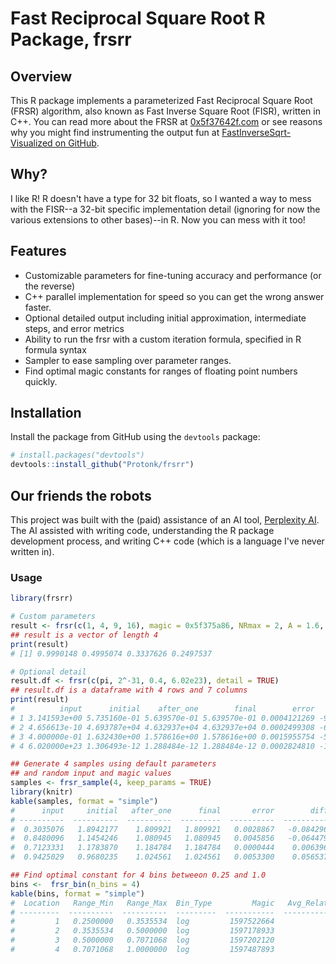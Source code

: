 # Fast Reciprocal Square Root R Package, frsrr

## Overview

This R package implements a parameterized Fast Reciprocal Square Root (FRSR) algorithm, also known as Fast Inverse Square Root (FISR), written in C++. You can read more about the FRSR at [0x5f37642f.com](https://0x5f37642f.com/) or see reasons why you might find instrumenting the output fun at [FastInverseSqrt-Visualized on GitHub](https://github.com/hyland-uw/FastInverseSqrt-Visualized).

## Why?

I like R! R doesn't have a type for 32 bit floats, so I wanted a way to mess with the FISR--a 32-bit specific implementation detail (ignoring for now the various extensions to other bases)--in R. Now you can mess with it too!

## Features

- Customizable parameters for fine-tuning accuracy and performance (or the reverse)
- C++ parallel implementation for speed so you can get the wrong answer faster.
- Optional detailed output including initial approximation, intermediate steps, and error metrics
- Ability to run the frsr with a custom iteration formula, specified in R formula syntax
- Sampler to ease sampling over parameter ranges.
- Find optimal magic constants for ranges of floating point numbers quickly.

## Installation

Install the package from GitHub using the `devtools` package:

```R
# install.packages("devtools")
devtools::install_github("Protonk/frsrr")
```

## Our friends the robots

This project was built with the (paid) assistance of an AI tool, [Perplexity AI](https://www.perplexity.ai/). The AI assisted with writing code, understanding the R package development process, and writing C++ code (which is a language I've never written in). 

### Usage

```R
library(frsrr)

# Custom parameters
result <- frsr(c(1, 4, 9, 16), magic = 0x5f375a86, NRmax = 2, A = 1.6, B = 0.6)
## result is a vector of length 4
print(result)
# [1] 0.9990148 0.4995074 0.3337626 0.2497537

# Optional detail
result.df <- frsr(c(pi, 2^-31, 0.4, 6.02e23), detail = TRUE)
## result.df is a dataframe with 4 rows and 7 columns
print(result)
#          input      initial    after_one        final        error          diff iters
# 1 3.141593e+00 5.735160e-01 5.639570e-01 5.639570e-01 0.0004121269 -9.558976e-03     1
# 2 4.656613e-10 4.693787e+04 4.632937e+04 4.632937e+04 0.0002499308 -6.085039e+02     1
# 3 4.000000e-01 1.632430e+00 1.578616e+00 1.578616e+00 0.0015955754 -5.381417e-02     1
# 4 6.020000e+23 1.306493e-12 1.288484e-12 1.288484e-12 0.0002824810 -1.800936e-14     1

## Generate 4 samples using default parameters
## and random input and magic values
samples <- frsr_sample(4, keep_params = TRUE)
library(knitr)
kable(samples, format = "simple")
#      input     initial   after_one      final       error        diff   iters        magic   NRmax     A     B   tol
# ----------  ----------  ----------  ---------  ----------  -----------  ------  -----------  ------  ----  ----  ----
#  0.3035076   1.8942177    1.809921   1.809921   0.0028867   -0.0842963       1   1598040167       1   1.5   0.5     0
#  0.8480096   1.1454246    1.080945   1.080945   0.0045856   -0.0644797       1   1597974746       1   1.5   0.5     0
#  0.7123331   1.1783870    1.184784   1.184784   0.0000444    0.0063969       1   1597113118       1   1.5   0.5     0
#  0.9425029   0.9680235    1.024561   1.024561   0.0053300    0.0565371       1   1597011026       1   1.5   0.5     0

## Find optimal constant for 4 bins betweeon 0.25 and 1.0
bins <-  frsr_bin(n_bins = 4)
kable(bins, format = "simple")
#  Location   Range_Min   Range_Max  Bin_Type         Magic   Avg_Relative_Error   Max_Relative_Error    N
# ---------  ----------  ----------  ---------  -----------  -------------------  -------------------  ---
#         1   0.2500000   0.3535534  log         1597522664            0.0161172            0.0301189    4
#         2   0.3535534   0.5000000  log         1597178933            0.0073249            0.0110549    4
#         3   0.5000000   0.7071068  log         1597202120            0.0063360            0.0091051    4
#         4   0.7071068   1.0000000  log         1597487893            0.0212410            0.0328496    4
```